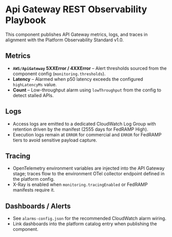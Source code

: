 # Api Gateway REST Observability Playbook

This component publishes API Gateway metrics, logs, and traces in alignment with the Platform Observability Standard v1.0.

## Metrics

- **`AWS/ApiGateway` 5XXError / 4XXError** – Alert thresholds sourced from the component config (`monitoring.thresholds`).
- **Latency** – Alarmed when p50 latency exceeds the configured `highLatencyMs` value.
- **Count** – Low-throughput alarm using `lowThroughput` from the config to detect stalled APIs.

## Logs

- Access logs are emitted to a dedicated CloudWatch Log Group with retention driven by the manifest (2555 days for FedRAMP High).
- Execution logs remain at `ERROR` for commercial and `ERROR` for FedRAMP tiers to avoid sensitive payload capture.

## Tracing

- OpenTelemetry environment variables are injected into the API Gateway stage; traces flow to the environment OTel collector endpoint defined in the platform config.
- X-Ray is enabled when `monitoring.tracingEnabled` or FedRAMP manifests require it.

## Dashboards / Alerts

- See `alarms-config.json` for the recommended CloudWatch alarm wiring.
- Link dashboards into the platform catalog entry when publishing the component.
